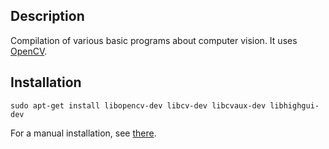 Description
-----------
Compilation of various basic programs about computer vision. It uses [OpenCV](http://opencv.org/).

Installation
------------
`sudo apt-get install libopencv-dev libcv-dev libcvaux-dev libhighgui-dev`

For a manual installation, see [there](https://help.ubuntu.com/community/OpenCV).

